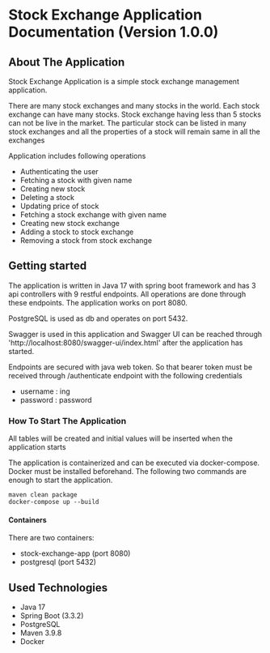 # Stock Exchange Application Documentation (Version 1.0.0)

## About The Application

Stock Exchange Application is a simple stock exchange management application. 

There are many stock exchanges and many stocks in the world. Each stock exchange can have many stocks. Stock exchange having less than 5 stocks can not be
live in the market. The particular stock can be listed in
many stock exchanges and all the properties of a stock will remain same in all the exchanges

Application includes following operations

* Authenticating the user
* Fetching a stock with given name
* Creating new stock
* Deleting a stock
* Updating price of stock
* Fetching a stock exchange with given name
* Creating new stock exchange
* Adding a stock to stock exchange
* Removing a stock from stock exchange

## Getting started

The application is written in Java 17 with spring boot framework and has 3 api controllers
with 9 restful endpoints. All operations are done through these endpoints. The application works on port 8080.

PostgreSQL is used as db and operates on port 5432.

Swagger is used in this application and Swagger UI can be reached through 'http://localhost:8080/swagger-ui/index.html' after the application has started.

Endpoints are secured with java web token. So that bearer token must be received through /authenticate endpoint with the following credentials
* username : ing
* password : password

### How To Start The Application

All tables will be created and initial values will be inserted when the application starts

The application is containerized and can be executed via docker-compose. Docker must be installed beforehand. The following two commands are enough to start the application.

```
maven clean package
docker-compose up --build
```

#### Containers
There are two containers:

* stock-exchange-app (port 8080)
* postgresql (port 5432)

## Used Technologies

* Java 17
* Spring Boot (3.3.2)
* PostgreSQL
* Maven 3.9.8
* Docker
